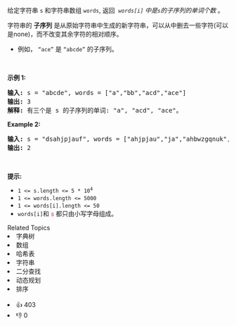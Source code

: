 <p>给定字符串 <code>s</code>&nbsp;和字符串数组&nbsp;<code>words</code>, 返回&nbsp;&nbsp;<em><code>words[i]</code>&nbsp;中是<code>s</code>的子序列的单词个数</em>&nbsp;。</p>

<p>字符串的 <strong>子序列</strong> 是从原始字符串中生成的新字符串，可以从中删去一些字符(可以是none)，而不改变其余字符的相对顺序。</p>

<ul> 
 <li>例如， <code>“ace”</code> 是 <code>“abcde”</code> 的子序列。</li> 
</ul>

<p>&nbsp;</p>

<p><strong>示例 1:</strong></p>

<pre>
<strong>输入:</strong> s = "abcde", words = ["a","bb","acd","ace"]
<strong>输出:</strong> 3
<strong>解释:</strong> 有三个是&nbsp;s 的子序列的单词: "a", "acd", "ace"。
</pre>

<p><strong>Example 2:</strong></p>

<pre>
<strong>输入: </strong>s = "dsahjpjauf", words = ["ahjpjau","ja","ahbwzgqnuk","tnmlanowax"]
<strong>输出:</strong> 2
</pre>

<p>&nbsp;</p>

<p><strong>提示:</strong></p>

<ul> 
 <li><code>1 &lt;= s.length &lt;= 5 * 10<sup>4</sup></code></li> 
 <li><code>1 &lt;= words.length &lt;= 5000</code></li> 
 <li><code>1 &lt;= words[i].length &lt;= 50</code></li> 
 <li><code>words[i]</code>和 <font color="#c7254e" face="Menlo, Monaco, Consolas, Courier New, monospace"><span style="font-size: 12.6px; background-color: rgb(249, 242, 244);">s</span></font>&nbsp;都只由小写字母组成。</li> 
</ul> 
<span style="display:block"><span style="height:0px"><span style="position:absolute">​​​​</span></span></span>

<div><div>Related Topics</div><div><li>字典树</li><li>数组</li><li>哈希表</li><li>字符串</li><li>二分查找</li><li>动态规划</li><li>排序</li></div></div><br><div><li>👍 403</li><li>👎 0</li></div>
